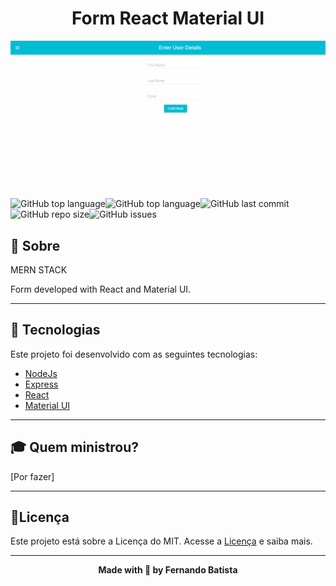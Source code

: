 <h1 align="center">Form React Material UI</h1>
<p align="center">
<img src="./.github/form-react-mui.gif"/>
</p>


<p align="center">

![GitHub top language](https://img.shields.io/github/languages/count/Nandosbx/form-react-materialui?color=00bcd4&&style=for-the-badge&logo=appveyor)![GitHub top language](https://img.shields.io/github/languages/top/Nandosbx/form-react-materialui?color=00bcd4&&style=for-the-badge&logo=appveyor)![GitHub last commit](https://img.shields.io/github/last-commit/Nandosbx/form-react-materialui?color=00bcd4&&style=for-the-badge&logo=appveyor)![GitHub repo size](https://img.shields.io/github/repo-size/Nandosbx/form-react-materialui?color=00bcd4&&style=for-the-badge&logo=appveyor)![GitHub issues](https://img.shields.io/github/issues/Nandosbx/form-react-materialui?color=00bcd4&&style=for-the-badge&logo=appveyor)
</p>

<h2>📖 Sobre</h2>

 MERN STACK

 Form developed with React and Material UI.

------------

<h2>🚀 Tecnologias</h2>

Este projeto foi desenvolvido com as seguintes tecnologias:
- [NodeJs](https://nodejs.org/en/)
- [Express](https://expressjs.com/)
- [React](https://reactjs.org/)
- [Material UI](https://material-ui.com/)

------------

<h2>🎓 Quem ministrou?</h2>
[Por fazer]

------------

<h2>📃Licença</h2>

Este projeto está sobre a Licença do MIT. Acesse a <a href="https://github.com/Nandosbx/form-react-materialui/blob/master/LICENSE.md">Licença</a> e saiba mais.

------------


<footer align="center">
 <strong align="center">Made with 💜 by Fernando Batista</strong>
</footer>